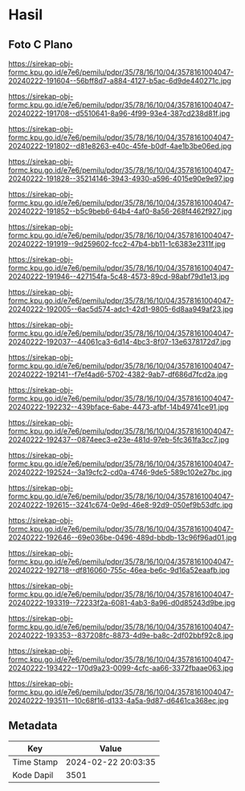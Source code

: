 # Hasil

## Foto C Plano

https://sirekap-obj-formc.kpu.go.id/e7e6/pemilu/pdpr/35/78/16/10/04/3578161004047-20240222-191604--56bff8d7-a884-4127-b5ac-6d9de440271c.jpg

https://sirekap-obj-formc.kpu.go.id/e7e6/pemilu/pdpr/35/78/16/10/04/3578161004047-20240222-191708--d5510641-8a96-4f99-93e4-387cd238d81f.jpg

https://sirekap-obj-formc.kpu.go.id/e7e6/pemilu/pdpr/35/78/16/10/04/3578161004047-20240222-191802--d81e8263-e40c-45fe-b0df-4ae1b3be06ed.jpg

https://sirekap-obj-formc.kpu.go.id/e7e6/pemilu/pdpr/35/78/16/10/04/3578161004047-20240222-191828--35214146-3943-4930-a596-4015e90e9e97.jpg

https://sirekap-obj-formc.kpu.go.id/e7e6/pemilu/pdpr/35/78/16/10/04/3578161004047-20240222-191852--b5c9beb6-64b4-4af0-8a56-268f4462f927.jpg

https://sirekap-obj-formc.kpu.go.id/e7e6/pemilu/pdpr/35/78/16/10/04/3578161004047-20240222-191919--9d259602-fcc2-47b4-bb11-1c6383e2311f.jpg

https://sirekap-obj-formc.kpu.go.id/e7e6/pemilu/pdpr/35/78/16/10/04/3578161004047-20240222-191946--427154fa-5c48-4573-89cd-98abf79d1e13.jpg

https://sirekap-obj-formc.kpu.go.id/e7e6/pemilu/pdpr/35/78/16/10/04/3578161004047-20240222-192005--6ac5d574-adc1-42d1-9805-6d8aa949af23.jpg

https://sirekap-obj-formc.kpu.go.id/e7e6/pemilu/pdpr/35/78/16/10/04/3578161004047-20240222-192037--44061ca3-6d14-4bc3-8f07-13e6378172d7.jpg

https://sirekap-obj-formc.kpu.go.id/e7e6/pemilu/pdpr/35/78/16/10/04/3578161004047-20240222-192141--f7ef4ad6-5702-4382-9ab7-df686d7fcd2a.jpg

https://sirekap-obj-formc.kpu.go.id/e7e6/pemilu/pdpr/35/78/16/10/04/3578161004047-20240222-192232--439bface-6abe-4473-afbf-14b49741ce91.jpg

https://sirekap-obj-formc.kpu.go.id/e7e6/pemilu/pdpr/35/78/16/10/04/3578161004047-20240222-192437--0874eec3-e23e-481d-97eb-5fc361fa3cc7.jpg

https://sirekap-obj-formc.kpu.go.id/e7e6/pemilu/pdpr/35/78/16/10/04/3578161004047-20240222-192524--3a19cfc2-cd0a-4746-9de5-589c102e27bc.jpg

https://sirekap-obj-formc.kpu.go.id/e7e6/pemilu/pdpr/35/78/16/10/04/3578161004047-20240222-192615--3241c674-0e9d-46e8-92d9-050ef9b53dfc.jpg

https://sirekap-obj-formc.kpu.go.id/e7e6/pemilu/pdpr/35/78/16/10/04/3578161004047-20240222-192646--69e036be-0496-489d-bbdb-13c96f96ad01.jpg

https://sirekap-obj-formc.kpu.go.id/e7e6/pemilu/pdpr/35/78/16/10/04/3578161004047-20240222-192718--df816060-755c-46ea-be6c-9d16a52eaafb.jpg

https://sirekap-obj-formc.kpu.go.id/e7e6/pemilu/pdpr/35/78/16/10/04/3578161004047-20240222-193319--72233f2a-6081-4ab3-8a96-d0d85243d9be.jpg

https://sirekap-obj-formc.kpu.go.id/e7e6/pemilu/pdpr/35/78/16/10/04/3578161004047-20240222-193353--837208fc-8873-4d9e-ba8c-2df02bbf92c8.jpg

https://sirekap-obj-formc.kpu.go.id/e7e6/pemilu/pdpr/35/78/16/10/04/3578161004047-20240222-193422--170d9a23-0099-4cfc-aa66-3372fbaae063.jpg

https://sirekap-obj-formc.kpu.go.id/e7e6/pemilu/pdpr/35/78/16/10/04/3578161004047-20240222-193511--10c68f16-d133-4a5a-9d87-d6461ca368ec.jpg


## Metadata

| Key        | Value               |
| ---------- | ------------------- |
| Time Stamp | 2024-02-22 20:03:35 |
| Kode Dapil | 3501                |




